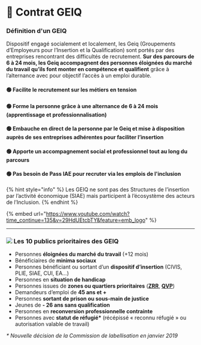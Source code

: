 # 📜 Contrat GEIQ

### Définition d'un GEIQ

Dispositif engagé socialement et localement, les Geiq (Groupements d’Employeurs pour l’Insertion et la Qualification) sont portés par des entreprises rencontrant des difficultés de recrutement. **Sur des parcours de 6 à 24 mois, les Geiq accompagnent des personnes éloignées du marché du travail qu’ils font monter en compétence et qualifient** grâce à l’alternance avec pour objectif l’accès à un emploi durable.

#### 🟢 Facilite le recrutement sur les métiers en tension&#x20;

#### 🟢 Forme la personne grâce à une alternance de 6 à 24 mois (apprentissage et professionnalisation)&#x20;

#### 🟢 Embauche en direct de la personne par le Geiq et mise à disposition auprès de ses entreprises adhérentes pour faciliter l’insertion

#### 🟢 Apporte un accompagnement social et professionnel tout au long du parcours&#x20;

#### 🟢 Pas besoin de Pass IAE pour recruter via les emplois de l'inclusion

{% hint style="info" %}
Les GEIQ ne sont pas des Structures de l’insertion par l’activité économique (SIAE) mais participent à l’écosystème des acteurs de l’Inclusion.
{% endhint %}



{% embed url="https://www.youtube.com/watch?time_continue=135&v=29HdUEtcbTY&feature=emb_logo" %}

****

### ![](.gitbook/assets/arrow-right-circle-1-.svg) Les 10 publics prioritaires des GEIQ

* Personnes **éloignées du marché du travail** (+12 mois) &#x20;
* Bénéficiaires de **minima sociaux**&#x20;
* Personnes bénéficiant ou sortant d’un **dispositif d’insertion** (CIVIS, PLIE, SIAE, CUI, EA...) &#x20;
* Personnes en **situation de handicap**&#x20;
* Personnes issues de **zones ou quartiers prioritaires** ([**ZRR**](https://www.data.gouv.fr/fr/datasets/zones-de-revitalisation-rurale-zrr/), [**QVP**](https://sig.ville.gouv.fr))&#x20;
* Demandeurs d’emploi de **45 ans et +**
* Personnes **sortant de prison ou sous-main de justice**&#x20;
* Jeunes de **- 26 ans sans qualification**&#x20;
* Personnes en **reconversion professionnelle contrainte** &#x20;
* Personnes avec **statut de réfugié\*** (récépissé « reconnu réfugié » ou autorisation valable de travail)

_\* Nouvelle décision de la Commission de labellisation en janvier 2019_
